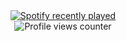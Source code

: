<div align="center">
  <a href="https://open.spotify.com/user/22hfa33pmfiteid6dr2jimivy">
    <img src="https://spotify-recently-played-readme.vercel.app/api?user=22hfa33pmfiteid6dr2jimivy&count=5&unique=true" alt="Spotify recently played" />
  </a>
  <br />
  <img src="https://komarev.com/ghpvc/?username=fortyfiverise&color=grey&style=flat-square" alt="Profile views counter" />
</div>
